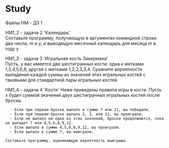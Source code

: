 # Study

Файлы HM - ДЗ 1

HM1_2 - задача 2 'Календарь'    
  Составьте программу, получающую в аргументах командной строки два числа, m и y, и выводящую месячный календарь для месяца m в году y 

HM1_3 - задача 3 'Игральная кость Зикермана'  
  Пусть, у вас имеется две шестигранных кости: одна к метками 1,3,4,5,6,8, другая с метками 1,2,2,3,3,4.
  Сравните вероятности выпадения каждой суммы из значений этих игральных костей с таковыми для стандартной пары игральных костей.
  
HM1_4 - задача 4 'Кости'
   Ниже приведены правила игры в кости. Пусть x будет суммой значений двух шестигранных игральных костей после броска.

      - Если при первом броске выпало в сумме 7 или 11, вы победили.
      - Если при первом броске выпало 2, 3, или 12, вы проиграли.
      - Если не выпало ни одно из этих значений, броски продолжаются, пока не выпадет 7 или 4,5,6,8,9,12.
      - Если выпало в сумме 4,5,6,8,9,12, вы проиграли.
      - Если выпало в сумме 7, вы выиграли.

    Составьте программу, оценивающую вероятность выигрыша.
